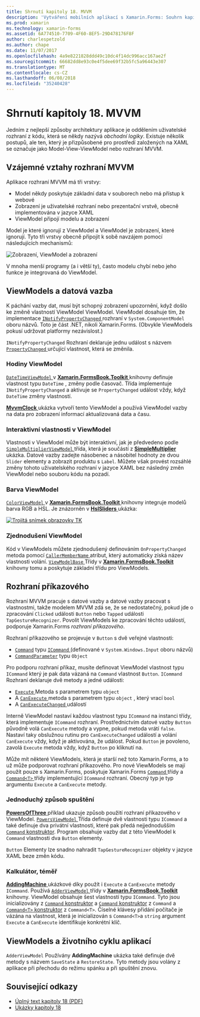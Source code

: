 ```yaml
---
title: Shrnutí kapitoly 18. MVVM
description: 'Vytváření mobilních aplikací s Xamarin.Forms: Souhrn kapitoly 18. MVVM'
ms.prod: xamarin
ms.technology: xamarin-forms
ms.assetid: 6A774510-7709-4F60-8EF5-29D478176F8F
author: charlespetzold
ms.author: chape
ms.date: 11/07/2017
ms.openlocfilehash: 4a9e8221828ddd49c10dc4f14dc996acc167ae2f
ms.sourcegitcommit: 66682dd8e93c0e4f5dee69f32b5fc5a96443e307
ms.translationtype: MT
ms.contentlocale: cs-CZ
ms.lasthandoff: 06/08/2018
ms.locfileid: "35240428"
---
```

# <a name="summary-of-chapter-18-mvvm"></a>Shrnutí kapitoly 18. MVVM

Jedním z nejlepší způsoby architektury aplikace je oddělením uživatelské rozhraní z kódu, která se někdy nazývá *obchodní logiky*. Existuje několik postupů, ale ten, který je přizpůsobené pro prostředí založených na XAML se označuje jako Model-View-ViewModel nebo rozhraní MVVM.

## <a name="mvvm-interrelationships"></a>Vzájemné vztahy rozhraní MVVM

Aplikace rozhraní MVVM má tři vrstvy:

- Model někdy poskytuje základní data v souborech nebo má přístup k webové
- Zobrazení je uživatelské rozhraní nebo prezentační vrstvě, obecně implementována v jazyce XAML
- ViewModel připojí modelu a zobrazení

Model je které ignorují z ViewModel a ViewModel je zobrazení, které ignorují. Tyto tři vrstvy obecně připojit k sobě navzájem pomocí následujících mechanismů:

![Zobrazení, ViewModel a zobrazení](images/ch18fg03.png "rozhraní MVVM")

V mnoha menší programy (a i větší ty), často modelu chybí nebo jeho funkce je integrovaná do ViewModel.

## <a name="viewmodels-and-data-binding"></a>ViewModels a datová vazba

K páchání vazby dat, musí být schopný zobrazení upozornění, když došlo ke změně vlastností ViewModel ViewModel. ViewModel dosahuje tím, že implementace [ `INotifyPropertyChanged` ](https://developer.xamarin.com/api/type/System.ComponentModel.INotifyPropertyChanged/) rozhraní v `System.ComponentModel` oboru názvů. Toto je část .NET, nikoli Xamarin.Forms. (Obvykle ViewModels pokusí udržovat platformy nezávislost.)

`INotifyPropertyChanged` Rozhraní deklaruje jednu událost s názvem [ `PropertyChanged` ](https://developer.xamarin.com/api/type/System.ComponentModel.INotifyPropertyChanged/) určující vlastnost, která se změnila.

### <a name="a-viewmodel-clock"></a>Hodiny ViewModel

[ `DateTimeViewModel` ](https://github.com/xamarin/xamarin-forms-book-samples/blob/master/Libraries/Xamarin.FormsBook.Toolkit/Xamarin.FormsBook.Toolkit/DateTimeViewModel.cs) v [ **Xamarin.FormsBook.Toolkit** ](https://github.com/xamarin/xamarin-forms-book-samples/tree/master/Libraries/Xamarin.FormsBook.Toolkit/Xamarin.FormsBook.Toolkit) knihovny definuje vlastnost typu `DateTime` , změny podle časovač. Třída implementuje `INotifyPropertyChanged` a aktivuje se `PropertyChanged` událost vždy, když `DateTime` změny vlastností.

[ **MvvmClock** ](https://github.com/xamarin/xamarin-forms-book-samples/tree/master/Chapter18/MvvmClock) ukázka vytvoří tento ViewModel a používá ViewModel vazby na data pro zobrazení informací aktualizovaná data a času.

### <a name="interactive-properties-in-a-viewmodel"></a>Interaktivní vlastnosti v ViewModel

Vlastnosti v ViewModel může být interaktivní, jak je předvedeno podle [ `SimpleMultiplierViewModel` ](https://github.com/xamarin/xamarin-forms-book-samples/blob/master/Chapter18/SimpleMultiplier/SimpleMultiplier/SimpleMultiplier/SimpleMultiplierViewModel.cs) třída, která je součástí z [ **SimpleMultiplier** ](https://github.com/xamarin/xamarin-forms-book-samples/tree/master/Chapter18/SimpleMultiplier) ukázka. Datové vazby zadejte násobenec a násobitel hodnoty ze dvou `Slider` elementy a zobrazit produktu s `Label`. Můžete však provést rozsáhlé změny tohoto uživatelského rozhraní v jazyce XAML bez následný změn ViewModel nebo souboru kódu na pozadí.

### <a name="a-color-viewmodel"></a>Barva ViewModel

[ `ColorViewModel` ](https://github.com/xamarin/xamarin-forms-book-samples/blob/master/Libraries/Xamarin.FormsBook.Toolkit/Xamarin.FormsBook.Toolkit/ColorViewModel.cs) v [ **Xamarin.FormsBook.Toolkit** ](https://github.com/xamarin/xamarin-forms-book-samples/tree/master/Libraries/Xamarin.FormsBook.Toolkit/Xamarin.FormsBook.Toolkit) knihovny integruje modelů barva RGB a HSL. Je znázorněn v [ **HslSliders** ](https://github.com/xamarin/xamarin-forms-book-samples/tree/master/Chapter18/HslSliders) ukázka:

[![Trojitá snímek obrazovky TK](images/ch18fg08-small.png "HSL barevný Model")](images/ch18fg08-large.png#lightbox "HSL barva modelu")

### <a name="streamlining-the-viewmodel"></a>Zjednodušení ViewModel

Kód v ViewModels můžete zjednodušený definováním `OnPropertyChanged` metoda pomocí [ `CallerMemberName` ](https://developer.xamarin.com/api/type/System.Runtime.CompilerServices.CallerMemberNameAttribute/) atribut, který automaticky získá název vlastnosti volání. [ `ViewModelBase` ](https://github.com/xamarin/xamarin-forms-book-samples/blob/master/Libraries/Xamarin.FormsBook.Toolkit/Xamarin.FormsBook.Toolkit/ViewModelBase.cs) Třídy v [ **Xamarin.FormsBook.Toolkit** ](https://github.com/xamarin/xamarin-forms-book-samples/tree/master/Libraries/Xamarin.FormsBook.Toolkit/Xamarin.FormsBook.Toolkit) knihovny tomu a poskytuje základní třídu pro ViewModels.

## <a name="the-command-interface"></a>Rozhraní příkazového

Rozhraní MVVM pracuje s datové vazby a datové vazby pracovat s vlastnostmi, takže modelem MVVM zdá se, že se nedostatečný, pokud jde o zpracování `Clicked` události `Button` nebo `Tapped` události `TapGestureRecognizer`. Povolit ViewModels ke zpracování těchto událostí, podporuje Xamarin.Forms *rozhraní příkazového*.

Rozhraní příkazového se projevuje v `Button` s dvě veřejné vlastnosti:

- [`Command`](https://developer.xamarin.com/api/property/Xamarin.Forms.Button.Command/) typu [ `ICommand` ](https://developer.xamarin.com/api/type/System.Windows.Input.ICommand/) (definované v `System.Windows.Input` oboru názvů)
- [`CommandParameter`](https://developer.xamarin.com/api/property/Xamarin.Forms.Button.CommandParameter/) typu `Object`

Pro podporu rozhraní příkaz, musíte definovat ViewModel vlastnost typu `ICommand` který je pak data vázaná na `Command` vlastnost `Button`. `ICommand` Rozhraní deklaruje dvě metody a jedné události:

- [ `Execute` ](https://developer.xamarin.com/api/member/System.Windows.Input.ICommand.Execute/p/System.Object/) Metoda s parametrem typu `object`
- A [ `CanExecute` ](https://developer.xamarin.com/api/member/System.Windows.Input.ICommand.CanExecute/p/System.Object/) metoda s parametrem typu `object` , který vrací `bool`
- A [ `CanExecuteChanged` ](https://developer.xamarin.com/api/event/System.Windows.Input.ICommand.CanExecuteChanged/) událostí

Interně ViewModel nastaví každou vlastnost typu `ICommand` na instanci třídy, která implementuje `ICommand` rozhraní. Prostřednictvím datové vazby `Button` původně volá `CanExecute` metody a vypne, pokud metoda vrátí `false`. Nastaví taky obslužnou rutinu pro `CanExecuteChanged` událostí a volání `CanExecute` vždy, když je aktivována, že událost. Pokud `Button` je povoleno, zavolá `Execute` metoda vždy, když `Button` po kliknutí na.

Může mít některé ViewModels, která je starší než toto Xamarin.Forms, a to už může podporovat rozhraní příkazového. Pro nové ViewModels se mají použít pouze s Xamarin.Forms, poskytuje Xamarin.Forms [ `Command` ](https://developer.xamarin.com/api/type/Xamarin.Forms.Command/) třídy a [ `Command<T>` ](https://developer.xamarin.com/api/type/Xamarin.Forms.Command%3CT%3E/) třídy implementující `ICommand` rozhraní. Obecný typ je typ argumentu `Execute` a `CanExecute` metody.

### <a name="simple-method-executions"></a>Jednoduchý způsob spuštění

[ **PowersOfThree** ](https://github.com/xamarin/xamarin-forms-book-samples/tree/master/Chapter18/PowersOfThree) příklad ukazuje způsob použití rozhraní příkazového v ViewModel. [ `PowersViewModel` ](https://github.com/xamarin/xamarin-forms-book-samples/blob/master/Chapter18/PowersOfThree/PowersOfThree/PowersOfThree/PowersViewModel.cs) Třída definuje dvě vlastnosti typu `ICommand` a také definuje dva privátní vlastnosti, které pak předá nejjednodušším [ `Command` konstruktor](https://developer.xamarin.com/api/constructor/Xamarin.Forms.Command.Command/p/System.Action/). Program obsahuje vazby dat z této ViewModel k `Command` vlastnosti dva `Button` elementy.

`Button` Elementy lze snadno nahradit `TapGestureRecognizer` objekty v jazyce XAML beze změn kódu.

### <a name="a-calculator-almost"></a>Kalkulátor, téměř

[ **AddingMachine** ](https://github.com/xamarin/xamarin-forms-book-samples/tree/master/Chapter18/AddingMachine) ukázkové díky použít i `Execute` a `CanExecute` metody `ICommand`. Používá [ `AdderViewModel` ](https://github.com/xamarin/xamarin-forms-book-samples/blob/master/Libraries/Xamarin.FormsBook.Toolkit/Xamarin.FormsBook.Toolkit/AdderViewModel.cs) třídy v [ **Xamarin.FormsBook.Toolkit** ](https://github.com/xamarin/xamarin-forms-book-samples/blob/master/Libraries/Xamarin.FormsBook.Toolkit/Xamarin.FormsBook.Toolkit/AdderViewModel.cs) knihovny. ViewModel obsahuje šest vlastností typu `ICommand`. Tyto jsou inicializovány z [ `Command` konstruktor](https://developer.xamarin.com/api/constructor/Xamarin.Forms.Command.Command/p/System.Action/) a [ `Command` konstruktor](https://developer.xamarin.com/api/constructor/Xamarin.Forms.Command.Command/p/System.Action/System.Func%7BSystem.Boolean%7D/) z `Command` a [ `Command<T>` konstruktor](https://developer.xamarin.com/api/constructor/Xamarin.Forms.Command%3CT%3E.Command%3CT%3E/p/System.Action%7BT%7D/System.Func%7BT,System.Boolean%7D/) z `Command<T>`. Číselné klávesy přidání počítače je vázána na vlastnost, která je inicializován s `Command<T>`a `string` argument `Execute` a `CanExecute` identifikuje konkrétní klíč.

## <a name="viewmodels-and-the-application-lifecycle"></a>ViewModels a životního cyklu aplikací

`AdderViewModel` Používány **AddingMachine** ukázka také definuje dvě metody s názvem `SaveState` a `RestoreState`. Tyto metody jsou volány z aplikace při přechodu do režimu spánku a při spuštění znovu.



## <a name="related-links"></a>Související odkazy

- [Úplný text kapitoly 18 (PDF)](https://download.xamarin.com/developer/xamarin-forms-book/XamarinFormsBook-Ch18-Apr2016.pdf)
- [Ukázky kapitoly 18](https://github.com/xamarin/xamarin-forms-book-samples/tree/master/Chapter18)
